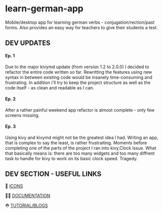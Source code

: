 # learn-german-app
Mobile/desktop app for learning german verbs - conjugation/rection/past forms. Also provides an easy way for teachers to give their students a test.

## DEV UPDATES

#### Ep. 1
Due to the major kivymd update (from version 1.2 to 2.0.0) I decided to refactor the entire code written so far. Rewritting the features using new syntax in between existing code would be insanely time-consuming and frustrating. In addition i'll try to keep the project structure as well as the code itself - as clean and readable as I can.

#### Ep. 2
After a rather painful weekend app refactor is almost complete - only few screens missing.

#### Ep. 3
Using kivy and kivymd might not be the greatest idea I had. Writing an app, that is complex to say the least, is rather frustraiting. Moments before completing one of the parts of the project I ran into kivy.Clock issue. What that basically means is: there are too many widgets and too many diffrent task to handle for kivy to work on its basic clock speed. Tragedy.

## DEV SECTION - USEFUL LINKS
🦄 [ICONS](https://pictogrammers.com/library/mdi/)

🐕‍🦺 [DOCUMENTATION](https://kivymd.readthedocs.io/en/1.1.1/)

⛑️ [TUTORIAL/BLOGS](https://www.section.io/engineering-education/using-django-in-kivy-application/)
